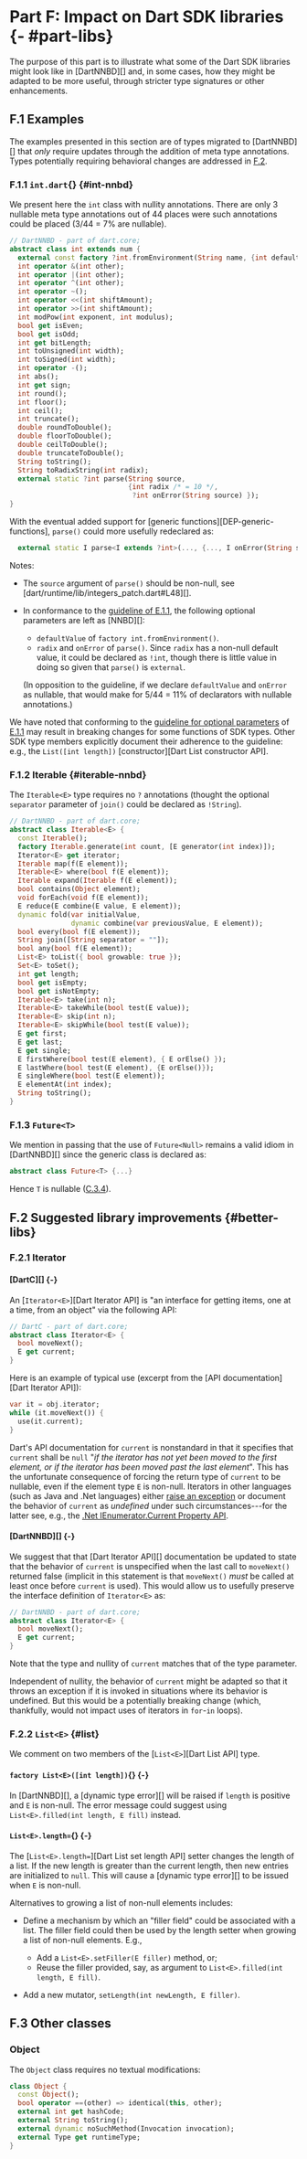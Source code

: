 # Part F: Impact on Dart SDK libraries {- #part-libs}

The purpose of this part is to illustrate what some of the Dart SDK libraries might look like in [DartNNBD][] and, in some cases, how they might be adapted to be more useful, through stricter type signatures or other enhancements.

## F.1 Examples

The examples presented in this section are of types migrated to [DartNNBD][] that _only_ require updates through the addition of meta type annotations. Types potentially requiring behavioral changes are addressed in [F.2](#better-libs).

### F.1.1 `int.dart`{} {#int-nnbd}

We present here the `int` class with nullity annotations. There are only 3 nullable meta type annotations out of 44 places were such annotations could be placed (3/44 = 7% are nullable).

```dart
// DartNNBD - part of dart.core;
abstract class int extends num {
  external const factory ?int.fromEnvironment(String name, {int defaultValue});
  int operator &(int other);
  int operator |(int other);
  int operator ^(int other);
  int operator ~();
  int operator <<(int shiftAmount);
  int operator >>(int shiftAmount);
  int modPow(int exponent, int modulus);
  bool get isEven;
  bool get isOdd;
  int get bitLength;
  int toUnsigned(int width);
  int toSigned(int width);
  int operator -();
  int abs();
  int get sign;
  int round();
  int floor();
  int ceil();
  int truncate();
  double roundToDouble();
  double floorToDouble();
  double ceilToDouble();
  double truncateToDouble();
  String toString();
  String toRadixString(int radix);
  external static ?int parse(String source,
                             {int radix /* = 10 */,
                              ?int onError(String source) });
}
```

With the eventual added support for [generic functions][DEP-generic-functions], `parse()` could more usefully redeclared as:

```dart
  external static I parse<I extends ?int>(..., {..., I onError(String source)});
```

Notes:

- The `source` argument of `parse()` should be non-null, see [dart/runtime/lib/integers_patch.dart#L48][].
- In conformance to the [guideline of E.1.1](#guideline), the following optional parameters are left as [NNBD][]:

    - `defaultValue` of `factory int.fromEnvironment()`.
    - `radix` and `onError` of `parse()`. Since `radix` has a non-null default value, it could be declared as `!int`, though there is little value in doing so given that `parse()` is `external`.

    (In opposition to the guideline, if we declare `defaultValue` and `onError` as nullable, that would make for 5/44 = 11% of declarators with nullable annotations.)

We have noted that conforming to the [guideline for optional parameters](#guideline) of  [E.1.1](#opt-func-param) may result in breaking changes for some functions of SDK types. Other SDK type members explicitly document their adherence to the guideline: e.g., the `List([int length])` [constructor][Dart List constructor API].

### F.1.2 Iterable {#iterable-nnbd}

The `Iterable<E>` type requires no `?` annotations (thought the optional `separator` parameter of `join()` could be declared as `!String`).

```dart
// DartNNBD - part of dart.core;
abstract class Iterable<E> {
  const Iterable();
  factory Iterable.generate(int count, [E generator(int index)]);
  Iterator<E> get iterator;
  Iterable map(f(E element));
  Iterable<E> where(bool f(E element));
  Iterable expand(Iterable f(E element));
  bool contains(Object element);
  void forEach(void f(E element));
  E reduce(E combine(E value, E element));
  dynamic fold(var initialValue,
               dynamic combine(var previousValue, E element));
  bool every(bool f(E element));
  String join([String separator = ""]);
  bool any(bool f(E element));
  List<E> toList({ bool growable: true });
  Set<E> toSet();
  int get length;
  bool get isEmpty;
  bool get isNotEmpty;
  Iterable<E> take(int n);
  Iterable<E> takeWhile(bool test(E value));
  Iterable<E> skip(int n);
  Iterable<E> skipWhile(bool test(E value));
  E get first;
  E get last;
  E get single;
  E firstWhere(bool test(E element), { E orElse() });
  E lastWhere(bool test(E element), {E orElse()});
  E singleWhere(bool test(E element));
  E elementAt(int index);
  String toString();
}
```

### F.1.3 `Future<T>`

We mention in passing that the use of `Future<Null>` remains a valid idiom in [DartNNBD][] since the generic class is declared as:

```dart
abstract class Future<T> {...}
```

Hence `T` is nullable ([C.3.4](#default-type-param-bound)).

## F.2 Suggested library improvements {#better-libs}

### F.2.1 Iterator

#### [DartC][] {-}

An [`Iterator<E>`][Dart Iterator API] is "an interface for getting items, one at a time, from an object" via the following API:

```dart
// DartC - part of dart.core;
abstract class Iterator<E> {
  bool moveNext();
  E get current;
}
```

Here is an example of typical use (excerpt from the [API documentation][Dart Iterator API]):

```dart
var it = obj.iterator;
while (it.moveNext()) {
  use(it.current);
}
```

Dart's API documentation for `current` is nonstandard in that it specifies that `current` shall be `null` "_if the iterator has not yet been moved to the first element, or if the iterator has been moved past the last element_". This has the unfortunate consequence of forcing the return type of `current` to be nullable, even if the element type `E` is non-null. Iterators in other languages (such as Java and .Net languages) either [raise an exception][Iterator API, Java] or document the behavior of `current` as *undefined* under such circumstances---for the latter see, e.g., the [.Net IEnumerator<T>.Current Property API][].

#### [DartNNBD][] {-}

We suggest that that [Dart Iterator API][] documentation be updated to state that the behavior of `current` is unspecified when the last call to `moveNext()` returned false (implicit in this statement is that `moveNext()` *must* be called at least once before `current` is used). This would allow us to usefully preserve the interface definition of `Iterator<E>` as:

```dart
// DartNNBD - part of dart.core;
abstract class Iterator<E> {
  bool moveNext();
  E get current;
}
```

Note that the type and nullity of `current` matches that of the type parameter.

Independent of nullity, the behavior of `current` might be adapted so that it throws an exception if it is invoked in situations where its behavior is undefined. But this would be a potentially breaking change (which, thankfully, would not impact uses of iterators in `for`-`in` loops).

[.Net IEnumerator<T>.Current Property API]: https://msdn.microsoft.com/en-us/library/58e146b7(v=vs.110).aspx
[Iterator API, Java]: https://docs.oracle.com/javase/8/docs/api/java/util/Iterator.html

### F.2.2 `List<E>` {#list}

We comment on two members of the [`List<E>`][Dart List API] type.

#### `factory List<E>([int length])`{} {-}

In [DartNNBD][], a [dynamic type error][] will be raised if `length` is positive and `E` is non-null. The error message could suggest using `List<E>.filled(int length, E fill)` instead. 

#### `List<E>.length=`{} {-}

The [`List<E>.length=`][Dart List set length API] setter changes the length of a list. If the new length is greater than the current length, then new entries are initialized to `null`. This will cause a [dynamic type error][] to be issued when `E` is non-null.

Alternatives to growing a list of non-null elements includes:

- Define a mechanism by which an "filler field" could be associated with a list. The filler field could then be used by the length setter when growing a list of non-null elements. E.g.,

    - Add a `List<E>.setFiller(E filler)` method, or;
    - Reuse the filler provided, say, as argument to `List<E>.filled(int length, E fill)`.

- Add a new mutator, `setLength(int newLength, E filler)`.

## F.3 Other classes

### Object

The `Object` class requires no textual modifications:

```dart
class Object {
  const Object();
  bool operator ==(other) => identical(this, other);
  external int get hashCode;
  external String toString();
  external dynamic noSuchMethod(Invocation invocation);
  external Type get runtimeType;
}
```
